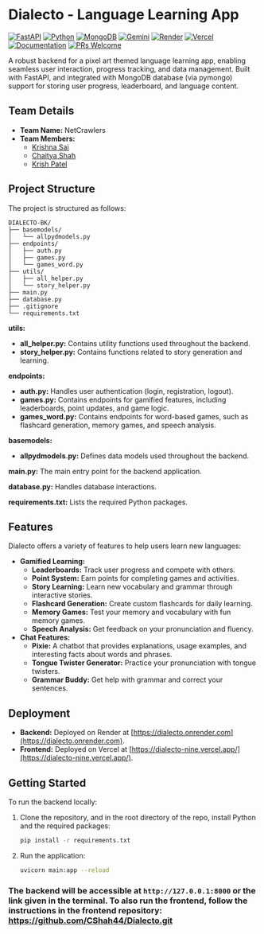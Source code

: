 # Dialecto - Language Learning App

[![FastAPI](https://img.shields.io/badge/FastAPI-005571?style=for-the-badge&logo=fastapi)](https://fastapi.tiangolo.com/)
[![Python](https://img.shields.io/badge/python-3.9+-blue.svg?style=for-the-badge&logo=python&logoColor=white)](https://www.python.org)
[![MongoDB](https://img.shields.io/badge/MongoDB-%234ea94b.svg?style=for-the-badge&logo=mongodb&logoColor=white)](https://www.mongodb.com/)
[![Gemini](https://img.shields.io/badge/Gemini_AI-8E75B2?style=for-the-badge&logo=google&logoColor=white)](https://gemini.google.com/)
[![Render](https://img.shields.io/badge/Render-%46E3B7.svg?style=for-the-badge&logo=render&logoColor=white)](https://dialecto.onrender.com)
[![Vercel](https://img.shields.io/badge/vercel-%23000000.svg?style=for-the-badge&logo=vercel&logoColor=white)](https://dialecto-nine.vercel.app/)
[![Documentation](https://img.shields.io/badge/docs-API_Documentation-blue?style=for-the-badge)](https://dialecto.onrender.com/docs)
[![PRs Welcome](https://img.shields.io/badge/PRs-welcome-brightgreen.svg?style=for-the-badge)](https://makeapullrequest.com)

A robust backend for a pixel art themed language learning app, enabling seamless user interaction, progress tracking, and data management. Built with FastAPI, and integrated with MongoDB database (via pymongo) support for storing user progress, leaderboard, and language content.

## Team Details
- **Team Name:** NetCrawlers
- **Team Members:** 
  - [Krishna Sai](https://github.com/melohub-xbit)
  - [Chaitya Shah](https://github.com/CShah44)
  - [Krish Patel](https://github.com/kodercrish)

## Project Structure

The project is structured as follows:
```
DIALECTO-BK/
├── basemodels/
│   └── allpydmodels.py
├── endpoints/
│   ├── auth.py
│   ├── games.py
│   └── games_word.py
├── utils/
│   ├── all_helper.py
│   └── story_helper.py
├── main.py
├── database.py
├── .gitignore
└── requirements.txt
```

**utils:**
- **all_helper.py:** Contains utility functions used throughout the backend.
- **story_helper.py:** Contains functions related to story generation and learning.

**endpoints:**
- **auth.py:** Handles user authentication (login, registration, logout).
- **games.py:** Contains endpoints for gamified features, including leaderboards, point updates, and game logic.
- **games_word.py:** Contains endpoints for word-based games, such as flashcard generation, memory games, and speech analysis.

**basemodels:**
- **allpydmodels.py:** Defines data models used throughout the backend.

**main.py:** The main entry point for the backend application.

**database.py:** Handles database interactions.

**requirements.txt:** Lists the required Python packages.

## Features

Dialecto offers a variety of features to help users learn new languages:

- **Gamified Learning:**
    - **Leaderboards:** Track user progress and compete with others.
    - **Point System:** Earn points for completing games and activities.
    - **Story Learning:** Learn new vocabulary and grammar through interactive stories.
    - **Flashcard Generation:** Create custom flashcards for daily learning.
    - **Memory Games:** Test your memory and vocabulary with fun memory games.
    - **Speech Analysis:** Get feedback on your pronunciation and fluency.
- **Chat Features:**
    - **Pixie:** A chatbot that provides explanations, usage examples, and interesting facts about words and phrases.
    - **Tongue Twister Generator:** Practice your pronunciation with tongue twisters.
    - **Grammar Buddy:** Get help with grammar and correct your sentences.

## Deployment

- **Backend:** Deployed on Render at [https://dialecto.onrender.com](https://dialecto.onrender.com).
- **Frontend:** Deployed on Vercel at [https://dialecto-nine.vercel.app/](https://dialecto-nine.vercel.app/).

## Getting Started

To run the backend locally:

1. Clone the repository, and in the root directory of the repo, install Python and the required packages:
   ```bash
   pip install -r requirements.txt
   ```
2. Run the application:
   ```bash
   uvicorn main:app --reload
   ```

### The backend will be accessible at `http://127.0.0.1:8000` or the link given in the terminal. To also run the frontend, follow the instructions in the frontend repository: https://github.com/CShah44/Dialecto.git
